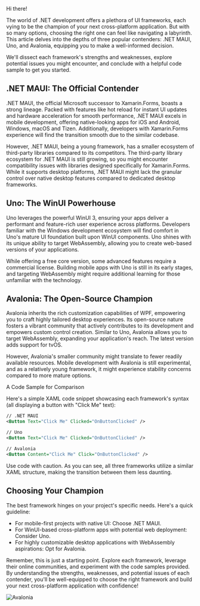 Hi there!

The world of .NET development offers a plethora of UI frameworks, each vying to be the champion of your next cross-platform application. But with so many options, choosing the right one can feel like navigating a labyrinth. This article delves into the depths of three popular contenders: .NET MAUI, Uno, and Avalonia, equipping you to make a well-informed decision.

We'll dissect each framework's strengths and weaknesses, explore potential issues you might encounter, and conclude with a helpful code sample to get you started.

## .NET MAUI: The Official Contender

.NET MAUI, the official Microsoft successor to Xamarin.Forms, boasts a strong lineage. Packed with features like hot reload for instant UI updates and hardware acceleration for smooth performance, .NET MAUI excels in mobile development, offering native-looking apps for iOS and Android, Windows, macOS and Tizen. Additionally, developers with Xamarin.Forms experience will find the transition smooth due to the similar codebase.

However, .NET MAUI, being a young framework, has a smaller ecosystem of third-party libraries compared to its competitors. The third-party library ecosystem for .NET MAUI is still growing, so you might encounter compatibility issues with libraries designed specifically for Xamarin.Forms. While it supports desktop platforms, .NET MAUI might lack the granular control over native desktop features compared to dedicated desktop frameworks.

## Uno: The WinUI Powerhouse

Uno leverages the powerful WinUI 3, ensuring your apps deliver a performant and feature-rich user experience across platforms.  Developers familiar with the Windows development ecosystem will find comfort in Uno's mature UI foundation built upon WinUI components.  Uno shines with its unique ability to target WebAssembly, allowing you to create web-based versions of your applications.

While offering a free core version, some advanced features require a commercial license. Building mobile apps with Uno is still in its early stages, and targeting WebAssembly might require additional learning for those unfamiliar with the technology.

## Avalonia: The Open-Source Champion

Avalonia inherits the rich customization capabilities of WPF, empowering you to craft highly tailored desktop experiences. Its open-source nature fosters a vibrant community that actively contributes to its development and empowers custom control creation. Similar to Uno, Avalonia allows you to target WebAssembly, expanding your application's reach. The latest version adds support for tvOS.

However, Avalonia's smaller community might translate to fewer readily available resources. Mobile development with Avalonia is still experimental, and as a relatively young framework, it might experience stability concerns compared to more mature options.

A Code Sample for Comparison

Here's a simple XAML code snippet showcasing each framework's syntax (all displaying a button with "Click Me" text):

```xml
// .NET MAUI
<Button Text="Click Me" Clicked="OnButtonClicked" />

// Uno
<Button Text="Click Me" Clicked="OnButtonClicked" />

// Avalonia
<Button Content="Click Me" Click="OnButtonClicked" />
```

Use code with caution.
As you can see, all three frameworks utilize a similar XAML structure, making the transition between them less daunting.

## Choosing Your Champion

The best framework hinges on your project's specific needs. Here's a quick guideline:

- For mobile-first projects with native UI: Choose .NET MAUI.
- For WinUI-based cross-platform apps with potential web deployment: Consider Uno.
- For highly customizable desktop applications with WebAssembly aspirations: Opt for Avalonia.

Remember, this is just a starting point. Explore each framework, leverage their online communities, and experiment with the code samples provided. By understanding the strengths, weaknesses, and potential issues of each contender, you'll be well-equipped to choose the right framework and build your next cross-platform application with confidence!

![Avalonia](https://ik.imagekit.io/VladislavAntonyuk/vladislavantonyuk/articles/53/avalonia.png)